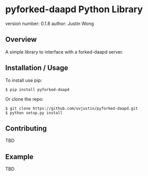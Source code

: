 pyforked-daapd Python Library
===============================

version number: 0.1.8
author: Justin Wong

Overview
--------

A simple library to interface with a forked-daapd server.

Installation / Usage
--------------------

To install use pip:

    $ pip install pyforked-daapd


Or clone the repo:

    $ git clone https://github.com/uvjustin/pyforked-daapd.git
    $ python setup.py install
    
Contributing
------------

TBD

Example
-------

TBD